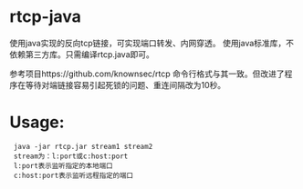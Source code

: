 # rtcp-java
使用java实现的反向tcp链接，可实现端口转发、内网穿透。
使用java标准库，不依赖第三方库。只需编译rtcp.java即可。

参考项目https://github.com/knownsec/rtcp
命令行格式与其一致。但改进了程序在等待对端链接容易引起死锁的问题、重连间隔改为10秒。


# Usage: 
	 java -jar rtcp.jar stream1 stream2
	 stream为：l:port或c:host:port 
	 l:port表示监听指定的本地端口 
	 c:host:port表示监听远程指定的端口 
   
